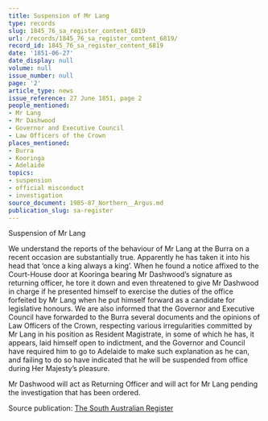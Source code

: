 ```yaml
---
title: Suspension of Mr Lang
type: records
slug: 1845_76_sa_register_content_6819
url: /records/1845_76_sa_register_content_6819/
record_id: 1845_76_sa_register_content_6819
date: '1851-06-27'
date_display: null
volume: null
issue_number: null
page: '2'
article_type: news
issue_reference: 27 June 1851, page 2
people_mentioned:
- Mr Lang
- Mr Dashwood
- Governor and Executive Council
- Law Officers of the Crown
places_mentioned:
- Burra
- Kooringa
- Adelaide
topics:
- suspension
- official misconduct
- investigation
source_document: 1985-87_Northern__Argus.md
publication_slug: sa-register
---
```


Suspension of Mr Lang

We understand the reports of the behaviour of Mr Lang at the Burra on a recent occasion are substantially true.  Apparently he has taken it into his head that ‘once a king always a king’.  When he found a notice affixed to the Court-House door at Kooringa bearing Mr Dashwood’s signature as returning officer, he tore it down and even threatened to give Mr Dashwood in charge if he presented himself to exercise the duties of the office forfeited by Mr Lang when he put himself forward as a candidate for legislative honours.  We are also informed that the Governor and Executive Council have forwarded to the Burra several documents and the opinions of Law Officers of the Crown, respecting various irregularities committed by Mr Lang in his position as Resident Magistrate, in some of which he has, it appears, laid himself open to indictment, and the Governor and Council have required him to go to Adelaide to make such explanation as he can, and failing to do so have indicated that he will be suspended from office during Her Majesty’s pleasure.

Mr Dashwood will act as Returning Officer and will act for Mr Lang pending the investigation that has been ordered.

Source publication: [The South Australian Register](/publications/sa-register/)
